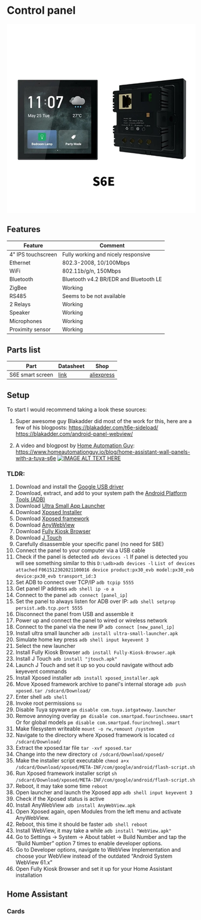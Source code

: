 # Control panel

![control panel](/units/control_panel/assets/2022-4-6-inch-Tuya-Smart-Home-Multi-functional-Touch-Screen-Control-Panel-Gateway-Light-Switch.jpg)

## Features

| Feature            | Comment                                |
| ------------------ | -------------------------------------- |
| 4" IPS touchscreen | Fully working and nicely responsive    |
| Ethernet           | 802.3-2008, 10/100Mbps                 |
| WiFi               | 802.11b/g/n, 150Mbps                   |
| Bluetooth          | Bluetooth v4.2 BR/EDR and Bluetooth LE |
| ZigBee             | Working                                |
| RS485              | Seems to be not available              |
| 2 Relays           | Working                                |
| Speaker            | Working                                |
| Microphones        | Working                                |
| Proximity sensor   | Working                                |

## Parts list

| Part             | Datasheet                                                                    | Shop                                                                |
| ---------------- | ---------------------------------------------------------------------------- | ------------------------------------------------------------------- |
| S6E smart screen | [link](/units/control_panel/docs/S6E_4_Smart_Control_Panel_in-wall_SPEC.pdf) | [aliexpress](https://www.aliexpress.com/item/1005004767029653.html) |

## Setup

To start I would recommend taking a look these sources:

1. Super awesome guy Blakadder did most of the work for this, here are a few of his blogposts:
   https://blakadder.com/t6e-sideload/
   https://blakadder.com/android-panel-webview/

2. A video and blogpost by [Home Automation Guy](https://www.youtube.com/@HomeAutomationGuy):
   https://www.homeautomationguy.io/blog/home-assistant-wall-panels-with-a-tuya-s6e
   [![IMAGE ALT TEXT HERE](https://img.youtube.com/vi/EuVUarY-Bh0/0.jpg)](https://www.youtube.com/watch?v=EuVUarY-Bh0 "Video")

### TLDR:

1. Download and install the [Google USB driver](https://developer.android.com/studio/run/win-usb)
2. Download, extract, and add to your system path the [Android Platform Tools (ADB)](https://dl.google.com/android/repository/platform-tools-latest-windows.zip)
3. Download [Ultra Small App Launcher](https://blakadder.com/assets/files/ultra-small-launcher.apk)
4. Download [Xposed Installer](https://www.apkmirror.com/apk/rovo89/xposed-installer/xposed-installer-3-1-5-release/xposed-installer-3-1-5-android-apk-download/)
5. Download [Xposed framework](https://blakadder.com/assets/files/xposed-v90-sdk27-arm64-beta3.tar)
6. Download [AnyWebView](https://github.com/neoblackxt/AnyWebView/releases/)
7. Download [Fully Kiosk Browser](https://www.fully-kiosk.com/files/2024/05/Fully-Kiosk-Browser-v1.55.3.apk)
8. Download [J Touch](https://apkpure.com/j-touch/com.bs.smarttouch.gp/downloading)
9. Carefully disassemble your specific panel (no need for S8E)
10. Connect the panel to your computer via a USB cable
11. Check if the panel is detected
    `adb devices -l`
    If panel is detected you will see something similar to this
    `D:\adb>adb devices -l`
    `List of devices attached`
    `F061512302021100016 device product:px30_evb model:px30_evb device:px30_evb transport_id:3`
12. Set ADB to connect over TCP/IP
    `adb tcpip 5555`
13. Get panel IP address
    `adb shell ip -o a`
14. Connect to the panel
    `adb connect [panel_ip]`
15. Set the panel to always listen for ADB over IP:
    `adb shell setprop persist.adb.tcp.port 5555`
16. Disconnect the panel from USB and assemble it
17. Power up and connect the panel to wired or wireless network
18. Connect to the panel via the new IP
    `adb connect [new_panel_ip]`
19. Install ultra small launcher
    `adb install ultra-small-launcher.apk`
20. Simulate home key press
    `adb shell input keyevent 3`
21. Select the new launcher
22. Install Fully Kiosk Browser
    `adb install Fully-Kiosk-Browser.apk`
23. Install J Touch
    `adb install "jtouch.apk"`
24. Launch J Touch and set it up so you could navigate without adb keyevent commands
25. Install Xposed installer
    `adb install xposed_installer.apk`
26. Move Xposed framework archive to panel's internal storage
    `adb push xposed.tar /sdcard/Download/`
27. Enter shell
    `adb shell`
28. Invoke root permissions
    `su`
29. Disable Tuya spyware
    `pm disable com.tuya.iotgateway.launcher`
30. Remove annoying overlay
    `pm disable com.smartpad.fourinchneeu.smart`
    Or for global models
    `pm disable com.smartpad.fourinchnegl.smart`
31. Make filesystem writeable
    `mount -o rw,remount /system`
32. Navigate to the directory where Xposed framework is located
    `cd /sdcard/Download/`
33. Extract the xposed.tar file
    `tar -xvf xposed.tar`
34. Change into the new directory
    `cd /sdcard/Download/xposed/`
35. Make the installer script executable
    `chmod a+x /sdcard/Download/xposed/META-INF/com/google/android/flash-script.sh`
36. Run Xposed framework installer script
    `sh /sdcard/Download/xposed/META-INF/com/google/android/flash-script.sh`
37. Reboot, it may take some time
    `reboot`
38. Open launcher and launch the Xposed app
    `adb shell input keyevent 3`
39. Check if the Xposed status is active
40. Install AnyWebView
    `adb install AnyWebView.apk`
41. Open Xposed again, open Modules from the left menu and activate AnyWebView.
42. Reboot, this time it should be faster
    `adb shell reboot`
43. Install WebView, it may take a while
    `adb install "WebView.apk"`
44. Go to Settings -> System -> About tablet -> Build Number and tap the “Build Number” option 7 times to enable developer options.
45. Go to Developer options, navigate to WebView Implementation and choose your WebView instead of the outdated “Android System WebView 61.x”
46. Open Fully Kiosk Browser and set it up for your Home Assistant installation

## Home Assistant

### Cards
